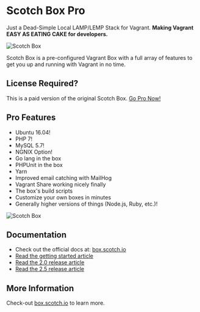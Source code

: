 
# Scotch Box Pro

Just a Dead-Simple Local LAMP/LEMP Stack for Vagrant. **Making Vagrant EASY AS EATING CAKE for developers.**

![Scotch Box](https://box.scotch.io/img/pro-banner.png)

Scotch Box is a pre-configured Vagrant Box with a full array of features to get you up and running with Vagrant in no time.


## License Required?

This is a paid version of the original Scotch Box. [Go Pro Now!](https://box.scotch.io/pro)


## Pro Features

* Ubuntu 16.04!
* PHP 7!
* MySQL 5.7!
* NGNIX Option!
* Go lang in the box
* PHPUnit in the box
* Yarn
* Improved email catching with MailHog
* Vagrant Share working nicely finally
* The box's build scripts
* Customize your own boxes in minutes
* Generally higher versions of things (Node.js, Ruby, etc.)!

![Scotch Box](https://box.scotch.io/img/terminal.png)

## Documentation

* Check out the official docs at: [box.scotch.io](https://box.scotch.io)
* [Read the getting started article](https://scotch.io/bar-talk/introducing-scotch-box-a-vagrant-lamp-stack-that-just-works)
* [Read the 2.0 release article](https://scotch.io/bar-talk/announcing-scotch-box-2-0-our-dead-simple-vagrant-lamp-stack-improved)
* [Read the 2.5 release article](https://scotch.io/bar-talk/announcing-scotch-box-2-5)

## More Information

Check-out [box.scotch.io](https://box.scotch.io) to learn more.
